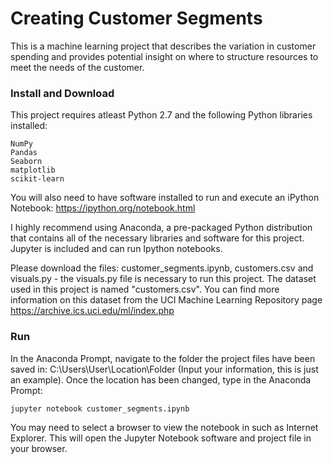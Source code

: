 # Creating Customer Segments

This is a machine learning project that describes the variation in customer spending and provides potential insight on where to structure resources to meet the needs of the customer. 

### Install and Download

This project requires atleast Python 2.7 and the following Python libraries installed: 

    NumPy
	Pandas
	Seaborn
    matplotlib
    scikit-learn

You will also need to have software installed to run and execute an iPython Notebook: https://ipython.org/notebook.html

I highly recommend using Anaconda, a pre-packaged Python distribution that contains all of the necessary libraries and software for this project. Jupyter is included and can run Ipython notebooks.

Please download the files: customer_segments.ipynb, customers.csv 	and visuals.py - the visuals.py file is necessary to run this project. The dataset used in this project is named "customers.csv". You can find more information on this dataset from the UCI Machine Learning Repository page https://archive.ics.uci.edu/ml/index.php


### Run

In the Anaconda Prompt, navigate to the folder the project files have been saved in: C:\Users\User\Location\Folder (Input your information, this is just an example). Once the location has been changed, type in the Anaconda Prompt:

    jupyter notebook customer_segments.ipynb

You may need to select a browser to view the notebook in such as Internet Explorer. This will open the Jupyter Notebook software and project file in your browser.
